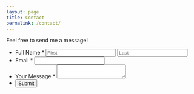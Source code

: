 ```yaml
---
layout: page
title: Contact
permalink: /contact/
---
```

<div class="contact-wrapper">

<div class="contactform-title">
Feel free to send me a message!
</div>


<form action="https://formspree.io/f/imdanfuentes@gmail.com" method="POST">
<ul class="form-style-1">
    <li>
        <label>Full Name <span class="required">*</span></label>
        <input type="text" name="first" class="field-divided" placeholder="First" required/>&nbsp;<input type="text" name="last" class="field-divided" placeholder="Last" />
    </li>
    <li>
        <label>Email <span class="required">*</span></label>
        <input type="email" name="_replyto" class="field-long" required/>
    </li>
    <li>
        <label>Your Message <span class="required">*</span></label>
        <textarea name="messege" id="field5" class="field-long field-textarea" required></textarea>
    </li>
    <li>
        <input type="submit" value="Submit" />
    </li>
</ul>
</form>

</div>